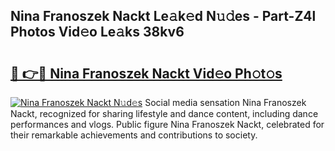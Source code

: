 ## Nina Franoszek Nackt Le𝚊k𝚎d N𝚞𝚍es - Part-Z4l Photos Vid𝚎o Le𝚊ks 38kv6

# <h2><a href="http://fb0pl9c.evod.top/?m=Nina+Franoszek+Nackt">🔗 👉🔴 Nina Franoszek Nackt Vid𝚎o Ph𝚘t𝚘s</a></h2>

[![Nina Franoszek Nackt N𝚞d𝚎s](https://i.imgur.com/8V9OHl7.gif)](http://fb0pl9c.evod.top/?m=Nina+Franoszek+Nackt)
Social media sensation Nina Franoszek Nackt, recognized for sharing lifestyle and dance content, including dance performances and vlogs. Public figure Nina Franoszek Nackt, celebrated for their remarkable achievements and contributions to society. 
